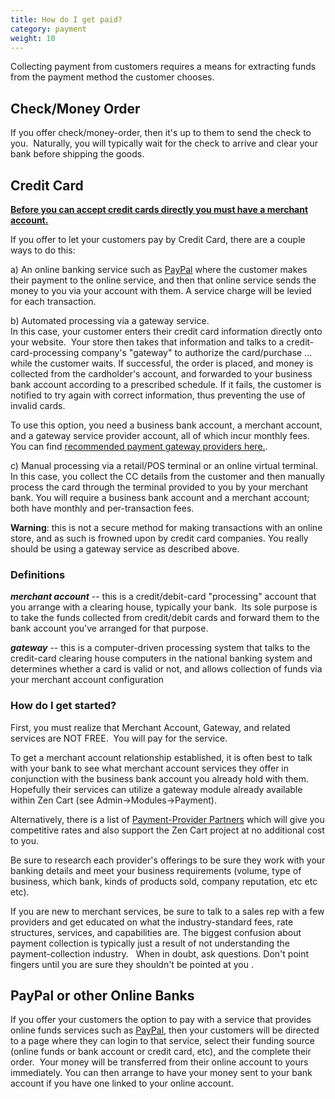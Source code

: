 ```yaml
---
title: How do I get paid? 
category: payment
weight: 10
---
```


Collecting payment from customers requires a means for extracting funds from the payment method the customer chooses.  

## Check/Money Order

If you offer check/money-order, then it's up to them to send the check to you.  Naturally, you will typically wait for the check to arrive and clear your bank before shipping the goods.  

## Credit Card

<u><span style="font-weight: bold;">Before you can accept credit cards directly you must have a merchant account.</span></u>  

If you offer to let your customers pay by Credit Card, there are a couple ways to do this:  

a) An online banking service such as [PayPal](http://www.zen-cart.com/partners/paypal) where the customer makes their payment to the online service, and then that online service sends the money to you via your account with them. A service charge will be levied for each transaction.  

b) Automated processing via a gateway service.  
In this case, your customer enters their credit card information directly onto your website.  Your store then takes that information and talks to a credit-card-processing company's "gateway" to authorize the card/purchase ... while the customer waits. If successful, the order is placed, and money is collected from the cardholder's account, and forwarded to your business bank account according to a prescribed schedule. If it fails, the customer is notified to try again with correct information, thus preventing the use of invalid cards.  

To use this option, you need a business bank account, a merchant account, and a gateway service provider account, all of which incur monthly fees. You can find [recommended payment gateway providers here.](https://www.zen-cart.com/content.php?14-Payment-Processing). 

c) Manual processing via a retail/POS terminal or an online virtual terminal.  
In this case, you collect the CC details from the customer and then manually process the card through the terminal provided to you by your merchant bank. You will require a business bank account and a merchant account; both have monthly and per-transaction fees.  

**Warning**: this is not a secure method for making transactions with an online store, and as such is frowned upon by credit card companies. You really should be using a gateway service as described above.  

### Definitions

**_merchant account_** -- this is a credit/debit-card "processing" account that you arrange with a clearing house, typically your bank.  Its sole purpose is to take the funds collected from credit/debit cards and forward them to the bank account you've arranged for that purpose.  

**_gateway_** -- this is a computer-driven processing system that talks to the credit-card clearing house computers in the national banking system and determines whether a card is valid or not, and allows collection of funds via your merchant account configuration  

### How do I get started?

First, you must realize that Merchant Account, Gateway, and related services are NOT FREE.  You will pay for the service.  

To get a merchant account relationship established, it is often best to talk with your bank to see what merchant account services they offer in conjunction with the business bank account you already hold with them.  Hopefully their services can utilize a gateway module already available within Zen Cart (see Admin->Modules->Payment).  

Alternatively, there is a list of [Payment-Provider Partners](https://www.zen-cart.com/content.php?14-Payment-Processing) which will give you competitive rates and also support the Zen Cart project at no additional cost to you.  

Be sure to research each provider's offerings to be sure they work with your banking details and meet your business requirements (volume, type of business, which bank, kinds of products sold, company reputation, etc etc etc).   

If you are new to merchant services, be sure to talk to a sales rep with a few providers and get educated on what the industry-standard fees, rate structures, services, and capabilities are. The biggest confusion about payment collection is typically just a result of not understanding the payment-collection industry.   When in doubt, ask questions. Don't point fingers until you are sure they shouldn't be pointed at you <smile>.  

## PayPal or other Online Banks

If you offer your customers the option to pay with a service that provides online funds services such as [PayPal](http://www.zen-cart.com/partners/paypal), then your customers will be directed to a page where they can login to that service, select their funding source (online funds or bank account or credit card, etc), and the complete their order.  Your money will be transferred from their online account to yours immediately. You can then arrange to have your money sent to your bank account if you have one linked to your online account.
